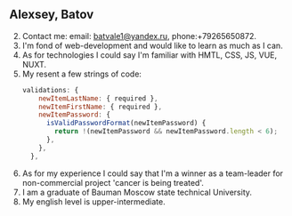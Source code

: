 
## Alexsey, Batov
2. Contact me: email: batvale1@yandex.ru, phone:+79265650872.
3. I'm fond of web-development and would like to learn as much as I can.
4. As for technologies I could say I'm familiar with HMTL, CSS, JS, VUE, NUXT.
5. My resent a few strings of code:
    ```javascript
    validations: {
        newItemLastName: { required },
        newItemFirstName: { required },
        newItemPassword: {
          isValidPasswordFormat(newItemPassword) {
            return !(newItemPassword && newItemPassword.length < 6);
          },
        },
      },
    ```
6. As for my experience I could say that I'm a winner as a team-leader for non-commercial project 'cancer is being treated'.
7. I am a graduate of Bauman Moscow state technical University.
8. My english level is upper-intermediate. 